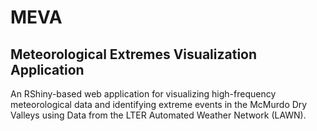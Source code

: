 # MEVA
## Meteorological Extremes Visualization Application
An RShiny-based web application for visualizing high-frequency meteorological data and identifying extreme events in the McMurdo Dry Valleys using Data from the LTER Automated Weather Network (LAWN).

